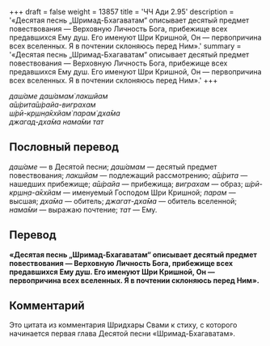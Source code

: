 +++
draft = false
weight = 13857
title = 'ЧЧ Ади 2.95'
description = '«Десятая песнь „Шримад-Бхагаватам“ описывает десятый предмет повествования — Верховную Личность Бога, прибежище всех предавшихся Ему душ. Его именуют Шри Кришной, Он — первопричина всех вселенных. Я в почтении склоняюсь перед Ним».'
summary = '«Десятая песнь „Шримад-Бхагаватам“ описывает десятый предмет повествования — Верховную Личность Бога, прибежище всех предавшихся Ему душ. Его именуют Шри Кришной, Он — первопричина всех вселенных. Я в почтении склоняюсь перед Ним».'
+++

_даш́аме даш́амам̇ лакшйам  
а̄ш́рита̄ш́райа-виграхам  
ш́рӣ-кр̣шн̣а̄кхйам̇ парам̇ дха̄ма  
джагад-дха̄ма нама̄ми тат_

## Пословный перевод

_даш́аме_ — в Десятой песни; _даш́амам_ — десятый предмет повествования; _лакшйам_ — подлежащий рассмотрению; _а̄ш́рита_ — нашедших прибежище; _а̄ш́райа_ — прибежища; _виграхам_ — образ; _ш́рӣ_\-_кр̣шн̣а_\-_а̄кхйам_ — именуемый Господом Шри Кришной; _парам_ — высшая; _дха̄ма_ — обитель; _джагат_\-_дха̄ма_ — обитель вселенной; _нама̄ми_ — выражаю почтение; _тат_ — Ему.

## Перевод

**«Десятая песнь „Шримад-Бхагаватам“ описывает десятый предмет повествования — Верховную Личность Бога, прибежище всех предавшихся Ему душ. Его именуют Шри Кришной, Он — первопричина всех вселенных. Я в почтении склоняюсь перед Ним».**

## Комментарий

Это цитата из комментария Шридхары Свами к стиху, с которого начинается первая глава Десятой песни «Шримад-Бхагаватам».
